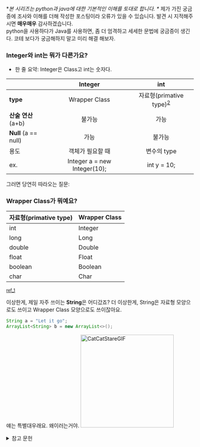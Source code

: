 \**본 시리즈는 python과 java에 대한 기본적인 이해를 토대로 합니다.
\** 제가 가진 궁금증에 조사와 이해를 더해 작성한 포스팅이라 오류가 있을 수 있습니다. 발견 시 지적해주시면 **매우매우** 감사하겠습니다.
<br>
python을 사용하다가 Java를 사용하면, 좀 더 엄격하고 세세한 문법에 궁금증이 생긴다. 코테 보다가 궁금해하지 말고 미리 해결 해보자.

### Integer와 int는 뭐가 다른가요?

- 한 줄 요약: Integer은 Class고 int는 숫자다.

||Integer|int|
|---|:---:|:---:|
|**type**|Wrapper Class|자료형(primative type)<sup>[2](#footprint_1)</sup>|
|**산술 연산** (a+b)|불가능|가능|
|**Null** (a == null)|가능|불가능|
|용도|객체가 필요할 때|변수의 type|
|ex.|Integer a = new Integer(10);|int y = 10;|

그러면 당연히 따라오는 질문:

### Wrapper Class가 뭐예요?

|자료형(primative type)|Wrapper Class|
|---|---|
|int|Integer|
|long|Long|
|double|Double|
|float|Float|
|boolean|Boolean|
|char|Char|
<sup>[ref_1](#ref_1)</sup>

이상한게, 제일 자주 쓰이는 **String**은 어디갔죠?
더 이상한게, String은 자료형 모양으로도 쓰이고 Wrapper Class 모양으로도 쓰이잖아요.

```java
String a = "Let it go";
ArrayList<String> b = new ArrayList<>();
```

얘는 특별대우래요. 왜이러는거야.
<img src="https://images.velog.io/images/randallkk/post/0322554e-0c78-46ab-ab63-0b71f9a72e32/CatCatStareGIF.gif" width="250" alt="CatCatStareGIF">

<details>
    <summary>
      참고 문헌
    </summary>
<a name="ref_1" href="https://wikidocs.net/205"> 점프 투 자바: 03-04 문자열 (String)</a>
</details>
